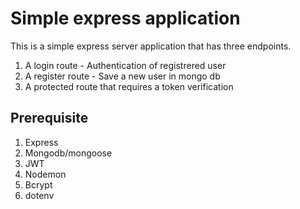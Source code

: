 # Simple express application

This is a simple express server application that has three endpoints.

1. A login route - Authentication of registrered user
2. A register route - Save a new user in mongo db
3. A protected route that requires a token verification

## Prerequisite
1. Express
2. Mongodb/mongoose
3. JWT
4. Nodemon
5. Bcrypt
6. dotenv

